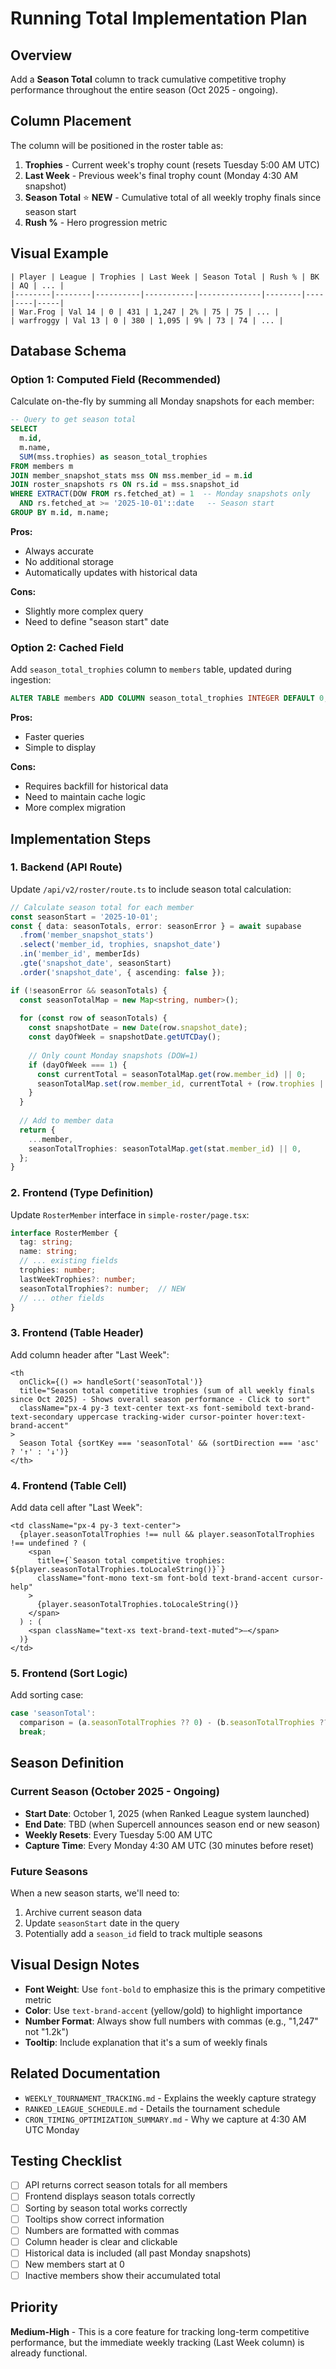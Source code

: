 # Running Total Implementation Plan

## Overview
Add a **Season Total** column to track cumulative competitive trophy performance throughout the entire season (Oct 2025 - ongoing).

## Column Placement
The column will be positioned in the roster table as:

1. **Trophies** - Current week's trophy count (resets Tuesday 5:00 AM UTC)
2. **Last Week** - Previous week's final trophy count (Monday 4:30 AM snapshot)
3. **Season Total** ⭐ **NEW** - Cumulative total of all weekly trophy finals since season start
4. **Rush %** - Hero progression metric

## Visual Example

```
| Player | League | Trophies | Last Week | Season Total | Rush % | BK | AQ | ... |
|--------|--------|----------|-----------|--------------|--------|----|----|-----|
| War.Frog | Val 14 | 0 | 431 | 1,247 | 2% | 75 | 75 | ... |
| warfroggy | Val 13 | 0 | 380 | 1,095 | 9% | 73 | 74 | ... |
```

## Database Schema

### Option 1: Computed Field (Recommended)
Calculate on-the-fly by summing all Monday snapshots for each member:

```sql
-- Query to get season total
SELECT 
  m.id,
  m.name,
  SUM(mss.trophies) as season_total_trophies
FROM members m
JOIN member_snapshot_stats mss ON mss.member_id = m.id
JOIN roster_snapshots rs ON rs.id = mss.snapshot_id
WHERE EXTRACT(DOW FROM rs.fetched_at) = 1  -- Monday snapshots only
  AND rs.fetched_at >= '2025-10-01'::date   -- Season start
GROUP BY m.id, m.name;
```

**Pros:**
- Always accurate
- No additional storage
- Automatically updates with historical data

**Cons:**
- Slightly more complex query
- Need to define "season start" date

### Option 2: Cached Field
Add `season_total_trophies` column to `members` table, updated during ingestion:

```sql
ALTER TABLE members ADD COLUMN season_total_trophies INTEGER DEFAULT 0;
```

**Pros:**
- Faster queries
- Simple to display

**Cons:**
- Requires backfill for historical data
- Need to maintain cache logic
- More complex migration

## Implementation Steps

### 1. Backend (API Route)
Update `/api/v2/roster/route.ts` to include season total calculation:

```typescript
// Calculate season total for each member
const seasonStart = '2025-10-01';
const { data: seasonTotals, error: seasonError } = await supabase
  .from('member_snapshot_stats')
  .select('member_id, trophies, snapshot_date')
  .in('member_id', memberIds)
  .gte('snapshot_date', seasonStart)
  .order('snapshot_date', { ascending: false });

if (!seasonError && seasonTotals) {
  const seasonTotalMap = new Map<string, number>();
  
  for (const row of seasonTotals) {
    const snapshotDate = new Date(row.snapshot_date);
    const dayOfWeek = snapshotDate.getUTCDay();
    
    // Only count Monday snapshots (DOW=1)
    if (dayOfWeek === 1) {
      const currentTotal = seasonTotalMap.get(row.member_id) || 0;
      seasonTotalMap.set(row.member_id, currentTotal + (row.trophies || 0));
    }
  }
  
  // Add to member data
  return {
    ...member,
    seasonTotalTrophies: seasonTotalMap.get(stat.member_id) || 0,
  };
}
```

### 2. Frontend (Type Definition)
Update `RosterMember` interface in `simple-roster/page.tsx`:

```typescript
interface RosterMember {
  tag: string;
  name: string;
  // ... existing fields
  trophies: number;
  lastWeekTrophies?: number;
  seasonTotalTrophies?: number;  // NEW
  // ... other fields
}
```

### 3. Frontend (Table Header)
Add column header after "Last Week":

```tsx
<th 
  onClick={() => handleSort('seasonTotal')}
  title="Season total competitive trophies (sum of all weekly finals since Oct 2025) - Shows overall season performance - Click to sort"
  className="px-4 py-3 text-center text-xs font-semibold text-brand-text-secondary uppercase tracking-wider cursor-pointer hover:text-brand-accent"
>
  Season Total {sortKey === 'seasonTotal' && (sortDirection === 'asc' ? '↑' : '↓')}
</th>
```

### 4. Frontend (Table Cell)
Add data cell after "Last Week":

```tsx
<td className="px-4 py-3 text-center">
  {player.seasonTotalTrophies !== null && player.seasonTotalTrophies !== undefined ? (
    <span 
      title={`Season total competitive trophies: ${player.seasonTotalTrophies.toLocaleString()}`}
      className="font-mono text-sm font-bold text-brand-accent cursor-help"
    >
      {player.seasonTotalTrophies.toLocaleString()}
    </span>
  ) : (
    <span className="text-xs text-brand-text-muted">–</span>
  )}
</td>
```

### 5. Frontend (Sort Logic)
Add sorting case:

```typescript
case 'seasonTotal':
  comparison = (a.seasonTotalTrophies ?? 0) - (b.seasonTotalTrophies ?? 0);
  break;
```

## Season Definition

### Current Season (October 2025 - Ongoing)
- **Start Date**: October 1, 2025 (when Ranked League system launched)
- **End Date**: TBD (when Supercell announces season end or new season)
- **Weekly Resets**: Every Tuesday 5:00 AM UTC
- **Capture Time**: Every Monday 4:30 AM UTC (30 minutes before reset)

### Future Seasons
When a new season starts, we'll need to:
1. Archive current season data
2. Update `seasonStart` date in the query
3. Potentially add a `season_id` field to track multiple seasons

## Visual Design Notes

- **Font Weight**: Use `font-bold` to emphasize this is the primary competitive metric
- **Color**: Use `text-brand-accent` (yellow/gold) to highlight importance
- **Number Format**: Always show full numbers with commas (e.g., "1,247" not "1.2k")
- **Tooltip**: Include explanation that it's a sum of weekly finals

## Related Documentation

- `WEEKLY_TOURNAMENT_TRACKING.md` - Explains the weekly capture strategy
- `RANKED_LEAGUE_SCHEDULE.md` - Details the tournament schedule
- `CRON_TIMING_OPTIMIZATION_SUMMARY.md` - Why we capture at 4:30 AM UTC Monday

## Testing Checklist

- [ ] API returns correct season totals for all members
- [ ] Frontend displays season totals correctly
- [ ] Sorting by season total works correctly
- [ ] Tooltips show correct information
- [ ] Numbers are formatted with commas
- [ ] Column header is clear and clickable
- [ ] Historical data is included (all past Monday snapshots)
- [ ] New members start at 0
- [ ] Inactive members show their accumulated total

## Priority

**Medium-High** - This is a core feature for tracking long-term competitive performance, but the immediate weekly tracking (Last Week column) is already functional.

